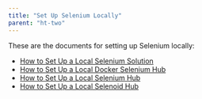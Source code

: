 ```yaml
---
title: "Set Up Selenium Locally"
parent: "ht-two"
---
```


These are the documents for setting up Selenium locally:

* [How to Set Up a Local Selenium Solution](ht-two-setting-up-a-local-selenium-solution)
* [How to Set Up a Local Docker Selenium Hub](ht-two-setup-local-docker-selenium-hub)
* [How to Set Up a Local Selenium Hub](ht-two-setup-local-selenium-hub)
* [How to Set Up a Local Selenoid Hub](ht-two-setup-local-selenoid-hub)
